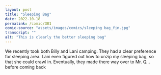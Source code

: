 ```yaml
---
layout: post
title: "Sleeping Bag"
date: 2022-10-18
permalink: /comic/301
comic-source: "assets/images/comics/sleeping bag_fin.jpg"
transcript: ""
alt: "This is clearly the better sleeping bag"
---
```

We recently took both Billy and Lani camping. They had a clear preference for sleeping area. 
Lani even figured out how to unzip my sleeping bag, so that she could crawl in. Eventually, they made there way over to Mr. Q... before coming back

